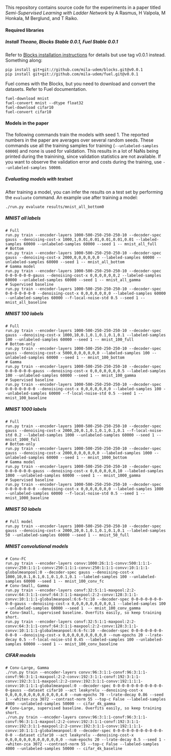 This repository contains source code for the experiments in a paper titled
_Semi-Supervised Learning with Ladder Network_ by A Rasmus, H Valpola, M Honkala,
M Berglund, and T Raiko.

#### Required libraries
##### Install Theano, Blocks Stable 0.0.1, Fuel Stable 0.0.1
Refer to [Blocks installation instructions](http://blocks.readthedocs.org/en/latest/setup.html) for
details but use tag v0.0.1 instead. Something along:
```
pip install git+git://github.com/mila-udem/blocks.git@v0.0.1
pip install git+git://github.com/mila-udem/fuel.git@v0.0.1
```
Fuel comes with the Blocks, but you need to download and convert the datasets.
Refer to Fuel documentation.
```
fuel-download mnist
fuel-convert mnist --dtype float32
fuel-download cifar10
fuel-convert cifar10
```

#### Models in the paper

The following commands train the models with seed 1. The reported numbers in the paper are averages over
several random seeds. These commands use all the training samples for training (`--unlabeled-samples 60000`)
and none is used for validation. This results in a lot of NaNs being printed during the trainining, since
validation statistics are not available. If you want to observe the validation error and costs during the training,
use `--unlabeled-samples 50000`.

##### Evaluating models with testset
After training a model, you can infer the results on a test set by performing the `evaluate` command.
An example use after training a model:
```
./run.py evaluate results/mnist_all_bottom0
```

##### MNIST all labels
```
# Full
run.py train --encoder-layers 1000-500-250-250-250-10 --decoder-spec gauss --denoising-cost-x 1000,1,0.01,0.01,0.01,0.01,0.01 --labeled-samples 60000 --unlabeled-samples 60000 --seed 1 -- mnist_all_full
# Bottom
run.py train --encoder-layers 1000-500-250-250-250-10 --decoder-spec gauss --denoising-cost-x 2000,0,0,0,0,0,0 --labeled-samples 60000 --unlabeled-samples 60000 --seed 1 -- mnist_all_bottom
# Gamma model
run.py train --encoder-layers 1000-500-250-250-250-10 --decoder-spec 0-0-0-0-0-0-gauss --denoising-cost-x 0,0,0,0,0,0,2 --labeled-samples 60000 --unlabeled-samples 60000 --seed 1 -- mnist_all_gamma
# Supervised baseline
run.py train --encoder-layers 1000-500-250-250-250-10 --decoder-spec 0-0-0-0-0-0-0 --denoising-cost-x 0,0,0,0,0,0,0 --labeled-samples 60000 --unlabeled-samples 60000 --f-local-noise-std 0.5 --seed 1 -- mnist_all_baseline
```

##### MNIST 100 labels
```
# Full
run.py train --encoder-layers 1000-500-250-250-250-10 --decoder-spec gauss --denoising-cost-x 1000,10,0.1,0.1,0.1,0.1,0.1 --labeled-samples 100 --unlabeled-samples 60000 --seed 1 -- mnist_100_full
# Bottom-only
run.py train --encoder-layers 1000-500-250-250-250-10 --decoder-spec gauss --denoising-cost-x 5000,0,0,0,0,0,0 --labeled-samples 100 --unlabeled-samples 60000 --seed 1 -- mnist_100_bottom
# Gamma
run.py train --encoder-layers 1000-500-250-250-250-10 --decoder-spec 0-0-0-0-0-0-gauss --denoising-cost-x 0,0,0,0,0,0,0.5 --labeled-samples 100 --unlabeled-samples 60000 --seed 1 -- mnist_100_gamma
# Supervised baseline
run.py train --encoder-layers 1000-500-250-250-250-10 --decoder-spec 0-0-0-0-0-0-0 --denoising-cost-x 0,0,0,0,0,0,0 --labeled-samples 100 --unlabeled-samples 60000 --f-local-noise-std 0.5 --seed 1 -- mnist_100_baseline
```

##### MNIST 1000 labels
```
# Full
run.py train --encoder-layers 1000-500-250-250-250-10 --decoder-spec gauss --denoising-cost-x 2000,20,0.1,0.1,0.1,0.1,0.1 --f-local-noise-std 0.2 --labeled-samples 1000 --unlabeled-samples 60000 --seed 1 -- mnist_1000_full
# Bottom-only
run.py train --encoder-layers 1000-500-250-250-250-10 --decoder-spec gauss --denoising-cost-x 2000,0,0,0,0,0,0 --labeled-samples 1000 --unlabeled-samples 60000 --seed 1 -- mnist_1000_bottom
# Gamma model
run.py train --encoder-layers 1000-500-250-250-250-10 --decoder-spec 0-0-0-0-0-0-gauss --denoising-cost-x 0,0,0,0,0,0,10 --labeled-samples 1000 --unlabeled-samples 60000 --seed 1 -- mnist_1000_gamma
# Supervised baseline
run.py train --encoder-layers 1000-500-250-250-250-10 --decoder-spec 0-0-0-0-0-0-0 --denoising-cost-x 0,0,0,0,0,0,0 --labeled-samples 1000 --unlabeled-samples 60000 --f-local-noise-std 0.5 --seed 1 -- mnist_1000_baseline
```

##### MNIST 50 labels
```
# Full model
run.py train --encoder-layers 1000-500-250-250-250-10 --decoder-spec gauss --denoising-cost-x 2000,20,0.1,0.1,0.1,0.1,0.1 --labeled-samples 50 --unlabeled-samples 60000 --seed 1 -- mnist_50_full
```

##### MNIST convolutional models
```
# Conv-FC
run.py train --encoder-layers convv:1000:26:1:1-convv:500:1:1:1-convv:250:1:1:1-convv:250:1:1:1-convv:250:1:1:1-convv:10:1:1:1-globalmeanpool:0 --decoder-spec gauss --denoising-cost-x 1000,10,0.1,0.1,0.1,0.1,0.1,0.1 --labeled-samples 100 --unlabeled-samples 60000 --seed 1 -- mnist_100_conv_fc
# Conv-Small, Gamma
run.py train --encoder-layers convf:32:5:1:1-maxpool:2:2-convv:64:3:1:1-convf:64:3:1:1-maxpool:2:2-convv:128:3:1:1-convv:10:1:1:1-globalmeanpool:6:6-fc:10 --decoder-spec 0-0-0-0-0-0-0-0-0-gauss --denoising-cost-x 0,0,0,0,0,0,0,0,0,1 --labeled-samples 100 --unlabeled-samples 60000 --seed 1  -- mnist_100_conv_gamma
# Conv-Small, supervised baseline. Overfits easily, so keep training short.
run.py train --encoder-layers convf:32:5:1:1-maxpool:2:2-convv:64:3:1:1-convf:64:3:1:1-maxpool:2:2-convv:128:3:1:1-convv:10:1:1:1-globalmeanpool:6:6-fc:10 --decoder-spec 0-0-0-0-0-0-0-0-0-0 --denoising-cost-x 0,0,0,0,0,0,0,0,0,0 --num-epochs 20 --lrate-decay 0.5 --f-local-noise-std 0.45 --labeled-samples 100 --unlabeled-samples 60000 --seed 1 -- mnist_100_conv_baseline
```

##### CIFAR models
```
# Conv-Large, Gamma
./run.py train --encoder-layers convv:96:3:1:1-convf:96:3:1:1-convf:96:3:1:1-maxpool:2:2-convv:192:3:1:1-convf:192:3:1:1-convv:192:3:1:1-maxpool:2:2-convv:192:3:1:1-convv:192:1:1:1-convv:10:1:1:1-globalmeanpool:0 --decoder-spec 0-0-0-0-0-0-0-0-0-0-0-0-gauss --dataset cifar10 --act leakyrelu --denoising-cost-x 0,0,0,0,0,0,0,0,0,0,0,0,4.0 --num-epochs 70 --lrate-decay 0.86 --seed 1 --whiten-zca 3072 --contrast-norm 55 --top-c False --labeled-samples 4000 --unlabeled-samples 50000 -- cifar_4k_gamma
# Conv-Large, supervised baseline. Overfits easily, so keep training short.
./run.py train --encoder-layers convv:96:3:1:1-convf:96:3:1:1-convf:96:3:1:1-maxpool:2:2-convv:192:3:1:1-convf:192:3:1:1-convv:192:3:1:1-maxpool:2:2-convv:192:3:1:1-convv:192:1:1:1-convv:10:1:1:1-globalmeanpool:0 --decoder-spec 0-0-0-0-0-0-0-0-0-0-0-0-0 --dataset cifar10 --act leakyrelu --denoising-cost-x 0,0,0,0,0,0,0,0,0,0,0,0,0 --num-epochs 20 --lrate-decay 0.5 --seed 1 --whiten-zca 3072 --contrast-norm 55 --top-c False --labeled-samples 4000 --unlabeled-samples 50000 -- cifar_4k_baseline
```

